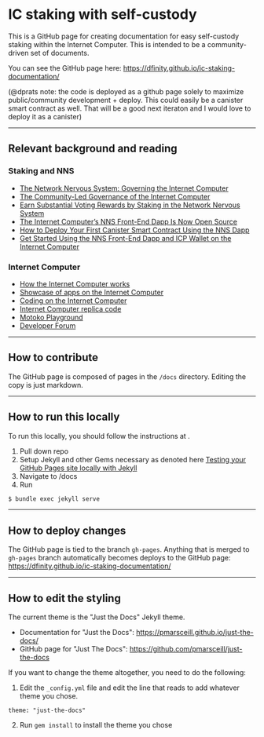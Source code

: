 # IC staking with self-custody

This is a GitHub page for creating documentation for easy self-custody staking within the Internet Computer. This is intended to be a community-driven set of documents.

You can see the GitHub page here: https://dfinity.github.io/ic-staking-documentation/

(@dprats note: the code is deployed as a github page solely to maximize public/community development + deploy. This could easily be a canister smart contract as well. That will be a good next iteraton and I would love to deploy it as a canister)

* * *
## Relevant background and reading

### Staking and NNS
* [The Network Nervous System: Governing the Internet Computer](https://medium.com/dfinity/the-network-nervous-system-governing-the-internet-computer-1d176605d66a)
* [The Community-Led Governance of the Internet Computer](https://medium.com/dfinity/the-community-led-governance-of-the-internet-computer-b863cd2975ba)
* [Earn Substantial Voting Rewards by Staking in the Network Nervous System](https://medium.com/dfinity/earn-substantial-voting-rewards-by-staking-in-the-network-nervous-system-7eb5cf988182)
* [The Internet Computer’s NNS Front-End Dapp Is Now Open Source](https://medium.com/dfinity/the-internet-computers-nns-front-end-dapp-is-now-open-source-3925edc21c49)
* [How to Deploy Your First Canister Smart Contract Using the NNS Dapp](https://medium.com/dfinity/how-to-deploy-your-first-canister-using-the-nns-dapp-c8b75e01a05b)
* [Get Started Using the NNS Front-End Dapp and ICP Wallet on the Internet Computer](https://medium.com/dfinity/getting-started-on-the-internet-computers-network-nervous-system-app-wallet-61ecf111ea11)

### Internet Computer
* [How the Internet Computer works](https://dfinity.org/howitworks/)
* [Showcase of apps on the Internet Computer](https://dfinity.org/showcase)
* [Coding on the Internet Computer](https://smartcontracts.org/)
* [Internet Computer replica code](https://github.com/dfinity/ic)
* [Motoko Playground](https://m7sm4-2iaaa-aaaab-qabra-cai.raw.ic0.app/)
* [Developer Forum](https://forum.dfinity.org/)

* * *
## How to contribute

The GitHub page is composed of pages in the `/docs` directory. Editing the copy is just markdown.

* * *
## How to run this locally

To run this locally, you should follow the instructions at .

1. Pull down repo
2. Setup Jekyll and other Gems necessary as denoted here [Testing your GitHub Pages site locally with Jekyll](https://docs.github.com/en/pages/setting-up-a-github-pages-site-with-jekyll/testing-your-github-pages-site-locally-with-jekyll)
3. Navigate to /docs
4. Run 
```bash 
$ bundle exec jekyll serve
``` 

* * *
## How to deploy changes

The GitHub page is tied to the branch `gh-pages`. Anything that is merged to `gh-pages` branch automatically becomes deploys to the GitHub page: https://dfinity.github.io/ic-staking-documentation/

* * *
## How to edit the styling

The current theme is the "Just the Docs" Jekyll theme.

* Documentation for "Just the Docs": https://pmarsceill.github.io/just-the-docs/
* GitHub page for "Just The Docs": https://github.com/pmarsceill/just-the-docs

If you want to change the theme altogether, you need to do the following: 

1. Edit the `_config.yml` file and edit the line that reads to add whatever theme you chose.

```
theme: "just-the-docs"
```

2. Run `gem install` to install the theme you chose
